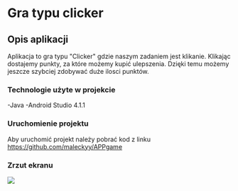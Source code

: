 # Gra typu clicker

## Opis aplikacji


Aplikacja to gra typu "Clicker" gdzie naszym zadaniem jest klikanie. Klikając dostajemy punkty, za które możemy kupić ulepszenia. Dzięki temu możemy jeszcze szybciej zdobywać duże ilosci punktów.

### Technologie użyte w projekcie


-Java
-Android Studio 4.1.1

### Uruchomienie projektu


Aby uruchomić projekt należy pobrać kod z linku
https://github.com/maleckyy/APPgame

### Zrzut ekranu


![](https://github.com/maleckyy/APPgame/zrzut.png)
